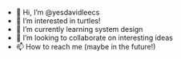 - 👋 Hi, I’m @yesdavidleecs
- 👀 I’m interested in turtles!
- 🌱 I’m currently learning system design
- 💞️ I’m looking to collaborate on interesting ideas
- 📫 How to reach me (maybe in the future!)

<!---
yesdavidleecs/yesdavidleecs is a ✨ special ✨ repository because its `README.md` (this file) appears on your GitHub profile.
You can click the Preview link to take a look at your changes.
--->
